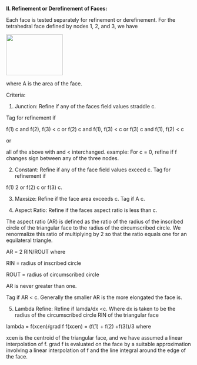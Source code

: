 **II. Refinement or Derefinement of Faces:**

Each face is tested separately for refinement or derefinement. For the tetrahedral face defined by nodes 1, 2, and 3, we have 
 
<img height="111" width="154" src="https://lanl.github.io/docs/assets/images/image1.jpg" >

where A is the area of the face.

Criteria:

1) Junction: Refine if any of the faces field values straddle c.

Tag for refinement if

f(1)  c and f(2), f(3) < c 
or 
f(2)  c and f(1), f(3) < c
or 
f(3)  c and f(1), f(2) < c

or 

all of the above with  and < interchanged. 
example: For c = 0, refine if f changes sign between any of the three nodes.

2) Constant: Refine if any of the face field values exceed c.
Tag for refinement if 
 
f(1)  2 or f(2)  c or f(3)  c.
  
3) Maxsize:  Refine if the face area exceeds c.
Tag if A  c.

4) Aspect Ratio: Refine if the faces aspect ratio is less than c.

The aspect ratio (AR) is defined as the ratio of the radius of the inscribed circle of the  triangular face to the radius of the circumscribed circle. We renormalize this ratio of multiplying by 2 so that the ratio equals one for an equilateral triangle. 
 
AR = 2 RIN/ROUT  where 

RIN = radius of inscribed circle 

ROUT = radius of circumscribed circle 

AR is never greater than one. 

Tag if AR < c.  Generally the smaller AR is the more elongated the face is.


5) Lambda Refine: Refine if lamda/dx  <c.  Where dx  is taken to be the radius of the circumscribed circle  RIN of the triangular face 
 
lambda = f(xcen)/grad f 
f(xcen) = (f(1) + f(2) +f(3))/3 where 
 
xcen is the centroid of  the triangular face,  and we have assumed a linear interpolation of f. grad f is evaluated on the face by a suitable approximation involving a linear interpolation of f and  the line integral around the edge of the face.
